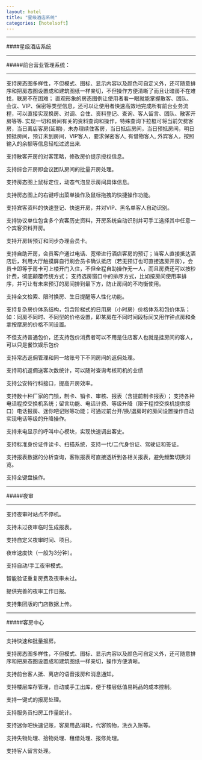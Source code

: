 ```yaml
---
layout: hotel
title: "星级酒店系统"
categories: [hotelsoft]
---
```

<hr/>
####星级酒店系统
<hr/>  
#####前台营业管理系统：
<hr/>
支持房态图多样性，不但模式、图标、显示内容以及颜色可自定义外，还可随意排序和把房态图设置成和建筑图纸一样亲切，不但操作方便清晰了而且让暗房不在难找，联房不在困难；
直观形象的房态图例让使用者看一眼就能掌握散客、团队、会议、VIP、保密等类型信息，还可以让使用者快速高效地完成所有前台业务流程，可以直接实现换房、对调、合住、资料登记、查询、客人留言、团队、散客开房等等.
实现一切和房间有关的资料查询和操作，特殊查询下拉框可将当前欠费客房，当日离店客房(延期)，未办理续住客房，当日抵店房间，当日预抵房间，明日预抵房间，预订未到房间，VIP客人，要求保密客人, 有借物客人, 外宾客人，按照输入的余额等信息轻松过滤出来.<p>
支持散客开房的对客策略，修改房价提示授权信息。<p>
支持综合开房即会议团队房间的批量开房处理。<p>
支持房态图上鼠标定位，动态气泡显示房间具体信息。<p>
支持房态图上的右键呼出菜单操作及鼠标拖拽的快捷操作功能。<p>
支持宾客资料的快速登记、快速开房，并对VIP、黑名单客人自动识别。<p>
支持协议单位包含多个宾客历史资料，开房系统自动识别并可手工选择其中任意一个宾客资料开房。<p>
支持开房转预订和同步办理会员卡。<p>
支持自助开房，会员客户通过电话、宽带进行酒店客房的预订；当客人直接抵达酒店后，利用大厅触摸屏自行刷会员卡确认抵店（若无预订也可直接选房开房），会员卡即等于房卡可上楼开门入住，不但全程自助操作无一人，而且房费还可以按秒计费，彻底颠覆传统方式；
支持选房窗口中的排序方式，比如按房间使用率排序，并可让有未来预订的房间排到最下方，防止房间的不均衡使用。<p>
支持全文检索、限时换房、生日提醒等人性化功能。<p>
支持复杂房价体系结构，包含阶梯式的日用房（小时房）价格体系和包价体系；如：同房不同时、不同型的价格设置，即某房在不同时间段标间又用作钟点房和桑拿按摩房的价格不同设置。<p>
不但支持普通包价，还支持包价消费者可以不用是住店客人也就是挂房间的客人，可以只是餐饮娱乐包价<p>
支持常态返佣管理和同一站账号下不同房间的返佣处理。<p>
支持司机返佣送客次数统计，可以随时查询考核司机的业绩<p>
支持公安特行科接口，提高开房效率。<p>
支持数十种厂家的门锁，制卡、销卡、审核、报表（含提前制卡报表）；
支持各种电话程控交换机系统；留言功能、电话计费、等级升降（限于程控交换机提供接口）电话报房、迷你吧记账等功能；可通过前台开/换/退房时的房间设置操作自动实现电话等级的升降操作。<p>
支持来电显示的呼叫中心模块，实现快速调出客史。<p>
支持标准身份证件读卡、扫描系统，支持一代/二代身份证、驾驶证和签证。<p>
支持报表数据的分析查询，客账报表可直接透析到各相关报表，避免频繁切换浏览。<p>
支持全键盘操作。<p>
<hr/>
#####夜审
<hr/>
支持夜审时站点不停机。<p>
支持未过夜审临时生成报表。<p>
支持自定义夜审时间、项目。<p>
夜审速度快（一般为3分钟）。<p>
支持自动/手工夜审模式。<p>
智能验证重复房费及夜审未过。<p>
提供完善的夜审工作日报。<p>
支持集团版的门店数据上传。<p>
<hr/>
#####客房中心
<hr/>
支持快速和批量报房。<p>
支持房态图多样性，不但模式、图标、显示内容以及颜色可自定义外，还可随意排序和把房态图设置成和建筑图纸一样亲切，操作方便清晰。<p>
支持前台客人抵、离店的语音报房和消息通知。<p>
支持楼层库存管理，自动或手工出库，便于楼层低值易耗品的成本控制。<p>
支持一键式的报房处理。<p>
支持服务员扫房工作量统计。<p>
支持迷你吧快速记账，客房用品消耗，代客购物，洗衣入账等。<p>
支持失物处理、拾物处理、租借处理、报修处理。<p>
支持客人留言处理。<p>
